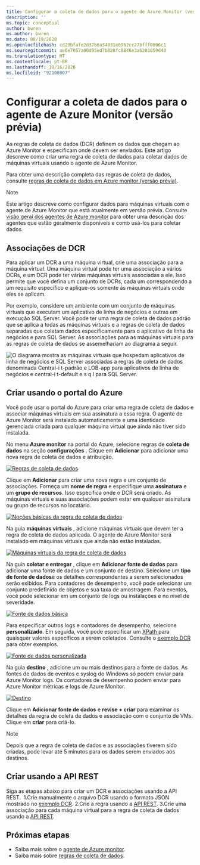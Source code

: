 ```yaml
---
title: Configurar a coleta de dados para o agente de Azure Monitor (versão prévia)
description: ''
ms.topic: conceptual
author: bwren
ms.author: bwren
ms.date: 08/19/2020
ms.openlocfilehash: cd29bfafe2d37b6a34031e6962cc27bfff0006c1
ms.sourcegitcommit: ae6e7057a00d95ed7b828fc8846e3a6281859d40
ms.translationtype: MT
ms.contentlocale: pt-BR
ms.lasthandoff: 10/16/2020
ms.locfileid: "92108007"
---
```

# <a name="configure-data-collection-for-the-azure-monitor-agent-preview"></a>Configurar a coleta de dados para o agente de Azure Monitor (versão prévia)
As regras de coleta de dados (DCR) definem os dados que chegam ao Azure Monitor e especificam onde devem ser enviados. Este artigo descreve como criar uma regra de coleta de dados para coletar dados de máquinas virtuais usando o agente de Azure Monitor.

Para obter uma descrição completa das regras de coleta de dados, consulte [regras de coleta de dados em Azure monitor (versão prévia)](data-collection-rule-overview.md).

> [!NOTE]
> Este artigo descreve como configurar dados para máquinas virtuais com o agente de Azure Monitor que está atualmente em versão prévia. Consulte [visão geral dos agentes de Azure monitor](agents-overview.md) para obter uma descrição dos agentes que estão geralmente disponíveis e como usá-los para coletar dados.


## <a name="dcr-associations"></a>Associações de DCR
Para aplicar um DCR a uma máquina virtual, crie uma associação para a máquina virtual. Uma máquina virtual pode ter uma associação a vários DCRs, e um DCR pode ter várias máquinas virtuais associadas a ele. Isso permite que você defina um conjunto de DCRs, cada um correspondendo a um requisito específico e aplique-os somente às máquinas virtuais onde eles se aplicam. 

Por exemplo, considere um ambiente com um conjunto de máquinas virtuais que executam um aplicativo de linha de negócios e outras em execução SQL Server. Você pode ter uma regra de coleta de dados padrão que se aplica a todas as máquinas virtuais e a regras de coleta de dados separadas que coletam dados especificamente para o aplicativo de linha de negócios e para SQL Server. As associações para as máquinas virtuais para as regras de coleta de dados se assemelhariam ao diagrama a seguir.

![O diagrama mostra as máquinas virtuais que hospedam aplicativos de linha de negócios e SQL Server associadas a regras de coleta de dados denominada Central-i t-padrão e LOB-app para aplicativos de linha de negócios e central-i t-default e s q l para SQL Server.](media/data-collection-rule-azure-monitor-agent/associations.png)

## <a name="create-using-the-azure-portal"></a>Criar usando o portal do Azure
Você pode usar o portal do Azure para criar uma regra de coleta de dados e associar máquinas virtuais em sua assinatura a essa regra. O agente de Azure Monitor será instalado automaticamente e uma identidade gerenciada criada para qualquer máquina virtual que ainda não tiver sido instalada.

No menu **Azure monitor** na portal do Azure, selecione regras de **coleta de dados** na seção **configurações** . Clique em **Adicionar** para adicionar uma nova regra de coleta de dados e atribuição.

[![Regras de coleta de dados](media/azure-monitor-agent/data-collection-rules.png)](media/azure-monitor-agent/data-collection-rules.png#lightbox)

Clique em **Adicionar** para criar uma nova regra e um conjunto de associações. Forneça um **nome de regra** e especifique uma **assinatura** e um **grupo de recursos**. Isso especifica onde o DCR será criado. As máquinas virtuais e suas associações podem estar em qualquer assinatura ou grupo de recursos no locatário.

[![Noções básicas da regra de coleta de dados](media/azure-monitor-agent/data-collection-rule-basics.png)](media/azure-monitor-agent/data-collection-rule-basics.png#lightbox)

Na guia **máquinas virtuais** , adicione máquinas virtuais que devem ter a regra de coleta de dados aplicada. O agente de Azure Monitor será instalado em máquinas virtuais que ainda não estão instaladas.

[![Máquinas virtuais da regra de coleta de dados](media/azure-monitor-agent/data-collection-rule-virtual-machines.png)](media/azure-monitor-agent/data-collection-rule-virtual-machines.png#lightbox)

Na guia **coletar e entregar** , clique em **Adicionar fonte de dados** para adicionar uma fonte de dados e um conjunto de destino. Selecione um **tipo de fonte de dados**e os detalhes correspondentes a serem selecionados serão exibidos. Para contadores de desempenho, você pode selecionar um conjunto predefinido de objetos e sua taxa de amostragem. Para eventos, você pode selecionar em um conjunto de logs ou instalações e no nível de severidade. 

[![Fonte de dados básica](media/azure-monitor-agent/data-collection-rule-data-source-basic.png)](media/azure-monitor-agent/data-collection-rule-data-source-basic.png#lightbox)


Para especificar outros logs e contadores de desempenho, selecione **personalizado**. Em seguida, você pode especificar um [XPath ](https://www.w3schools.com/xml/xpath_syntax.asp) para quaisquer valores específicos a serem coletados. Consulte o [exemplo DCR](data-collection-rule-overview.md#sample-data-collection-rule) para obter exemplos.

[![Fonte de dados personalizada](media/azure-monitor-agent/data-collection-rule-data-source-custom.png)](media/azure-monitor-agent/data-collection-rule-data-source-custom.png#lightbox)

Na guia **destino** , adicione um ou mais destinos para a fonte de dados. As fontes de dados de eventos e syslog do Windows só podem enviar para Azure Monitor logs. Os contadores de desempenho podem enviar para Azure Monitor métricas e logs de Azure Monitor.

[![Destino](media/azure-monitor-agent/data-collection-rule-destination.png)](media/azure-monitor-agent/data-collection-rule-destination.png#lightbox)

Clique em **Adicionar fonte de dados** e **revise + criar** para examinar os detalhes da regra de coleta de dados e associação com o conjunto de VMs. Clique em **criar** para criá-lo.

> [!NOTE]
> Depois que a regra de coleta de dados e as associações tiverem sido criadas, pode levar até 5 minutos para os dados serem enviados aos destinos.

## <a name="createusingrestapi"></a>Criar usando a API REST
Siga as etapas abaixo para criar um DCR e associações usando a API REST. 
1.Crie manualmente o arquivo DCR usando o formato JSON mostrado no [exemplo DCR](data-collection-rule-overview.md#sample-data-collection-rule).
2.Crie a regra usando a [API REST](/rest/api/monitor/datacollectionrules/create#examples).
3.Crie uma associação para cada máquina virtual para a regra de coleta de dados usando a [API REST](/rest/api/monitor/datacollectionruleassociations/create#examples).

## <a name="next-steps"></a>Próximas etapas

- Saiba mais sobre o [agente de Azure monitor](azure-monitor-agent-overview.md).
- Saiba mais sobre [regras de coleta de dados](data-collection-rule-overview.md).